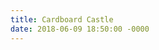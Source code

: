 ```yaml
---
title: Cardboard Castle
date: 2018-06-09 18:50:00 -0000
---
```


<figure><img src="/journal/images/cardboard-castle.jpg" alt="" /></figure>